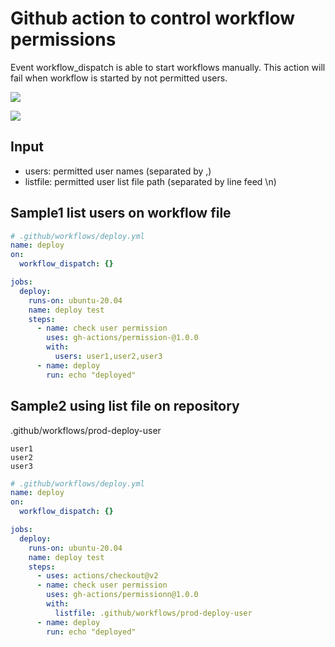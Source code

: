 # Github action to control workflow permissions

Event workflow_dispatch is able to start workflows manually.
This action will fail when workflow is started by not permitted users.

![](workflow_dispatch.png)

![](not_permitted.png)

## Input

- users: permitted user names (separated by ,)
- listfile: permitted user list file path (separated by line feed \\n)

## Sample1 list users on workflow file

```yaml
# .github/workflows/deploy.yml
name: deploy
on:
  workflow_dispatch: {}

jobs:
  deploy:
    runs-on: ubuntu-20.04
    name: deploy test
    steps:
      - name: check user permission
        uses: gh-actions/permission-@1.0.0
        with:
          users: user1,user2,user3
      - name: deploy
        run: echo "deployed"
```

## Sample2 using list file on repository

.github/workflows/prod-deploy-user

```
user1
user2
user3
```

```yaml
# .github/workflows/deploy.yml
name: deploy
on:
  workflow_dispatch: {}

jobs:
  deploy:
    runs-on: ubuntu-20.04
    name: deploy test
    steps:
      - uses: actions/checkout@v2
      - name: check user permission
        uses: gh-actions/permissionn@1.0.0
        with:
          listfile: .github/workflows/prod-deploy-user
      - name: deploy
        run: echo "deployed"
```
